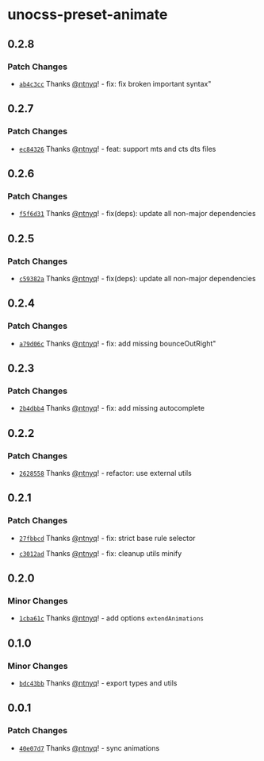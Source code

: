 # unocss-preset-animate

## 0.2.8

### Patch Changes

- [`ab4c3cc`](https://github.com/ntnyq/unocss-presets/commit/ab4c3ccdf5f1f27499c2c96d074bf3f1bf7c2b03) Thanks [@ntnyq](https://github.com/ntnyq)! - fix: fix broken important syntax"

## 0.2.7

### Patch Changes

- [`ec84326`](https://github.com/ntnyq/unocss-presets/commit/ec843262b64eb66e4c0fe1217fa29acbc0511122) Thanks [@ntnyq](https://github.com/ntnyq)! - feat: support mts and cts dts files

## 0.2.6

### Patch Changes

- [`f5f6d31`](https://github.com/ntnyq/unocss-presets/commit/f5f6d318516e639de6e550fb060c723e6e754f06) Thanks [@ntnyq](https://github.com/ntnyq)! - fix(deps): update all non-major dependencies

## 0.2.5

### Patch Changes

- [`c59382a`](https://github.com/ntnyq/unocss-presets/commit/c59382a53a6b668b793540d714c03e05cfaad3ed) Thanks [@ntnyq](https://github.com/ntnyq)! - fix(deps): update all non-major dependencies

## 0.2.4

### Patch Changes

- [`a79d06c`](https://github.com/ntnyq/unocss-presets/commit/a79d06cc010ab7be1ad72517d0928e2d03ed0471) Thanks [@ntnyq](https://github.com/ntnyq)! - fix: add missing bounceOutRight"

## 0.2.3

### Patch Changes

- [`2b4dbb4`](https://github.com/ntnyq/unocss-presets/commit/2b4dbb4310fa3d4bdf93b439f59f4f04a6f09f6e) Thanks [@ntnyq](https://github.com/ntnyq)! - fix: add missing autocomplete

## 0.2.2

### Patch Changes

- [`2628558`](https://github.com/ntnyq/unocss-presets/commit/26285582d9ff20766a7bce553aa249b0d1726635) Thanks [@ntnyq](https://github.com/ntnyq)! - refactor: use external utils

## 0.2.1

### Patch Changes

- [`27fbbcd`](https://github.com/ntnyq/unocss-presets/commit/27fbbcd637f38b7780590839b77f498db13fd599) Thanks [@ntnyq](https://github.com/ntnyq)! - fix: strict base rule selector

- [`c3012ad`](https://github.com/ntnyq/unocss-presets/commit/c3012add4f9980d83e8c89c1381f8106e95bd4ff) Thanks [@ntnyq](https://github.com/ntnyq)! - fix: cleanup utils minify

## 0.2.0

### Minor Changes

- [`1cba61c`](https://github.com/ntnyq/unocss-presets/commit/1cba61cca5085ee5a5ba5f7ae74c791bd3c2e9a0) Thanks [@ntnyq](https://github.com/ntnyq)! - add options `extendAnimations`

## 0.1.0

### Minor Changes

- [`bdc43bb`](https://github.com/ntnyq/unocss-presets/commit/bdc43bb80bf18d6b892368277af399ed3ecbd7f6) Thanks [@ntnyq](https://github.com/ntnyq)! - export types and utils

## 0.0.1

### Patch Changes

- [`40e07d7`](https://github.com/ntnyq/unocss-presets/commit/40e07d7d4740a278bb6b3022e146e58d84eef617) Thanks [@ntnyq](https://github.com/ntnyq)! - sync animations
